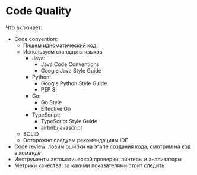 # Code Quality

Что включает:

* Code convention:
  * Пишем идиоматический код
  * Используем стандарты языков
    * Java:
      * Java Code Conventions
      * Google Java Style Guide
    * Python:
      * Google Python Style Guide
      * PEP 8
    * Go:
      * Go Style
      * Effective Go
    * TypeScript:
      * TypeScript Style Guide
      * airbnb/javascript
  * SOLID
  * Осторожно следуем рекомендациям IDE
* Code review: ловим ошибки на этапе создания кода, смотрим на код в команде
* Инструменты автоматической проверки: линтеры и анализаторы
* Метрики качества: за какими показателями стоит следить

